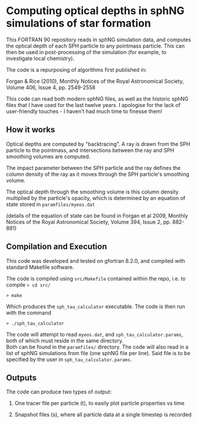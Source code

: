 # Computing optical depths in sphNG simulations of star formation #

This FORTRAN 90 repository reads in sphNG simulation data, and computes the optical depth of each SPH particle to 
any pointmass particle.  This can then be used in post-processing of the simulation (for example, to investigate local chemistry).

The code is a repurposing of algorithms first published in:

Forgan & Rice (2010), Monthly Notices of the Royal Astronomical Society, Volume 406, Issue 4, pp. 2549-2558

This code can read both modern sphNG files, as well as the historic sphNG files that I have used for the last twelve years.  I apologise for the lack of user-friendly touches - I haven't had much time to finesse them!

## How it works ##

Optical depths are computed by "backtracing".  A ray is drawn from the SPH particle to the pointmass, and intersections 
between the ray and SPH smoothing volumes are computed.

The impact parameter between the SPH particle and the ray defines the column density of the ray as it 
moves through the SPH particle's smoothing volume.

The optical depth through the smoothing volume is this column density multiplied by the particle's opacity,
which is determined by an equation of state stored in `paramfiles/myeos.dat` 

(details of the equation of state can be found in Forgan et al 2009, Monthly Notices of the Royal Astronomical Society, Volume 394, Issue 2, pp. 882-891)


## Compilation and Execution ##

This code was developed and tested on gfortran 8.2.0, and compiled with standard Makefile software.

The code is compiled using `src/Makefile` contained within the repo, i.e. to compile
`> cd src/`

`> make`

Which produces the `sph_tau_calculator` executable.  The code is then run with the command

`> ./sph_tau_calculator `

The code will attempt to read `myeos.dat`, and `sph_tau_calculator.params`, both of which must reside in the same directory.  
Both can be found in the `paramfiles/` directory.  The code will also read in a list of sphNG simulations from file (one sphNG file per line).  Said file is to be specified by the user in `sph_tau_calculator.params`.

## Outputs ##

The code can produce two types of output:

1) One tracer file per particle (t), to easily plot particle properties vs time

2) Snapshot files (s), where all particle data at a single timestep is recorded
  
